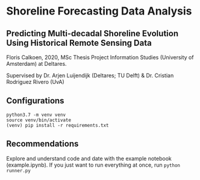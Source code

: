 # Shoreline Forecasting Data Analysis
## Predicting Multi-decadal Shoreline Evolution Using Historical Remote Sensing Data

Floris Calkoen, 2020, MSc Thesis Project Information Studies (University of Amsterdam) at Deltares.  

Supervised by Dr. Arjen Luijendijk (Deltares; TU Delft) & Dr. Cristian Rodriguez Rivero (UvA)

## Configurations
```shell script
python3.7 -m venv venv 
source venv/bin/activate 
(venv) pip install -r requirements.txt 
```

## Recommendations
Explore and understand code and date with the example notebook (example.ipynb). If you just want to run everything
at once, run ```python runner.py```

 



